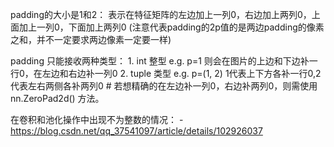 

padding的大小是1和2：
    表示在特征矩阵的左边加上一列0，右边加上两列0，上面加上一列0，下面加上两列0
    (注意代表padding的2p值的是两边padding的像素之和，并不一定要求两边像素一定要一样)

padding 只能接收两种类型：
    1. int 整型
        e.g. p=1
        则会在图片的上边和下边补一行0，在左边和右边补一列0
    2. tuple 类型
        e.g. p=(1, 2)
        1代表上下方各补一行0,2代表左右两侧各补两列0
        # 若想精确的在左边补一列0，右边补两列0，则需使用 nn.ZeroPad2d() 方法。
        
        
在卷积和池化操作中出现不为整数的情况：
    - https://blog.csdn.net/qq_37541097/article/details/102926037
